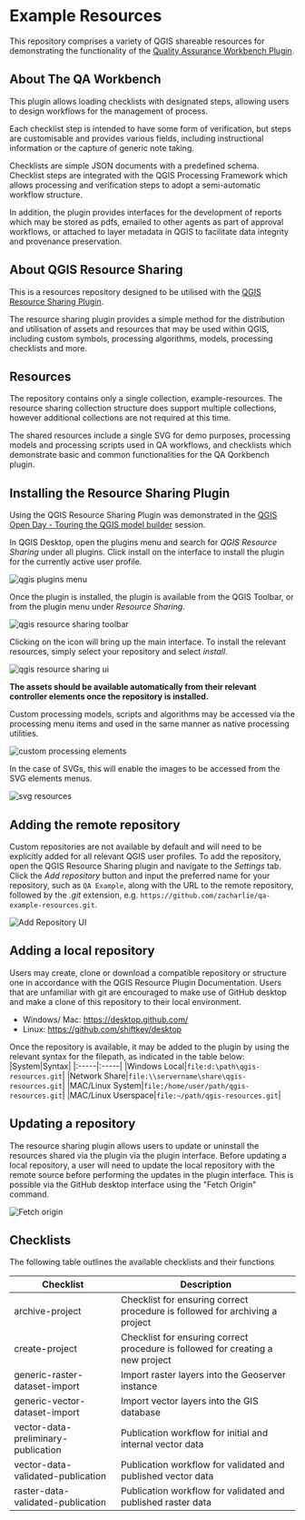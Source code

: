 # Example Resources

This repository comprises a variety of QGIS shareable resources for  demonstrating the functionality of the [Quality Assurance Workbench Plugin](https://github.com/kartoza/qgis_dataset_qa_workbench).

## About The QA Workbench

This plugin allows loading checklists with designated steps, allowing users to design workflows for the management of process.

Each checklist step is intended to have some form of verification, but steps are customisable and provides various fields, including instructional information or the capture of generic note taking.

Checklists are simple JSON documents with a predefined schema. Checklist steps are integrated with the QGIS Processing Framework which allows processing and verification steps to adopt a semi-automatic workflow structure.

In addition, the plugin provides interfaces for the development of reports which may be stored as pdfs, emailed to other agents as part of approval workflows, or attached to layer metadata in QGIS to facilitate data integrity and provenance preservation.

## About QGIS Resource Sharing

This is a resources repository designed to be utilised with the [QGIS Resource Sharing Plugin](http://qgis-contribution.github.io/QGIS-ResourceSharing/).

The resource sharing plugin provides a simple method for the distribution and utilisation of assets and resources that may be used within QGIS, including custom symbols, processing algorithms, models, processing checklists and more.

## Resources

The repository contains only a single collection, example-resources. The resource sharing collection structure does support multiple collections, however additional collections are not required at this time.

The shared resources include a single SVG for demo purposes, processing models and processing scripts used in QA workflows, and checklists which demonstrate basic and common functionalities for the QA Qorkbench plugin.

## Installing the Resource Sharing Plugin

Using the QGIS Resource Sharing Plugin was demonstrated in the [QGIS Open Day - Touring the QGIS model builder](https://www.youtube.com/watch?v=w6Z2bDfDIxw&t=2537s) session.

In QGIS Desktop, open the plugins menu and search for *QGIS Resource Sharing* under all plugins. Click install on the interface to install the plugin for the currently active user profile.

![qgis plugins menu](https://user-images.githubusercontent.com/64078329/96585422-e0980c00-12df-11eb-8252-d84d5bbda4ac.png)

Once the plugin is installed, the plugin is available from the QGIS Toolbar, or from the plugin menu under *Resource Sharing*.

![qgis resource sharing toolbar](https://user-images.githubusercontent.com/64078329/96585653-2ead0f80-12e0-11eb-8be0-4cb9c6ea4874.png)

Clicking on the icon will bring up the main interface. To install the relevant resources, simply select your repository and select *install*.

![qgis resource sharing ui](https://user-images.githubusercontent.com/64078329/96596456-04ae1a00-12ed-11eb-9de5-1fc951dfbee7.png)

**The assets should be available automatically from their relevant controller elements once the repository is installed.**

Custom processing models, scripts and algorithms may be accessed via the processing menu items and used in the same manner as native processing utilities.

![custom processing elements](https://user-images.githubusercontent.com/64078329/129926383-fa366aeb-5920-4408-894e-b5d275c4c0b8.png)

In the case of SVGs, this will enable the images to be accessed from the SVG elements menus.

![svg resources](https://user-images.githubusercontent.com/64078329/96596521-1abbda80-12ed-11eb-9384-6663352f003c.png)

## Adding the remote repository

Custom repositories are not available by default and will need to be explicitly added for all relevant QGIS user profiles. To add the repository, open the QGIS Resource Sharing plugin and navigate to the *Settings* tab. Click the *Add repository* button and input the preferred name for your repository, such as `QA Example`, along with the URL to the remote repository, followed by the *.git* extension, e.g. `https://github.com/zacharlie/qa-example-resources.git`.

![Add Repository UI](https://user-images.githubusercontent.com/64078329/96613217-f963ea00-12fe-11eb-8ae8-b4fd9df2dd2b.png)
## Adding a local repository

Users may create, clone or download a compatible repository or structure one in accordance with the QGIS Resource Plugin Documentation. Users that are unfamiliar with git are encouraged to make use of GitHub desktop and make a clone of this repository to their local environment.

- Windows/ Mac: https://desktop.github.com/
- Linux: https://github.com/shiftkey/desktop

Once the repository is available, it may be added to the plugin by using the relevant syntax for the filepath, as indicated in the table below:
|System|Syntax|
|:-----|:-----|
|Windows Local|`file:d:\path\qgis-resources.git`|
|Network Share|`file:\\servername\share\qgis-resources.git`|
|MAC/Linux System|`file:/home/user/path/qgis-resources.git`|
|MAC/Linux Userspace|`file:~/path/qgis-resources.git`|

## Updating a repository

The resource sharing plugin allows users to update or uninstall the resources shared via the plugin via the plugin interface. Before updating a local repository, a user will need to update the local repository with the remote source before performing the updates in the plugin interface. This is possible via the GitHub desktop interface using the "Fetch Origin" command.

![Fetch origin](https://user-images.githubusercontent.com/64078329/97091008-de63e380-1638-11eb-8641-d57d2ec71af7.png)

## Checklists

The following table outlines the available checklists and their functions

<table>
<thead>
<tr>
<th>Checklist</th>
<th>Description</th>
</tr>
</thead>
<tbody><tr>
<td>archive-project</td>
<td>Checklist for ensuring correct procedure is followed for archiving a project</td>
</tr>
<tr>
<td>create-project</td>
<td>Checklist for ensuring correct procedure is followed for creating a new project</td>
</tr>
<tr>
<td>generic-raster-dataset-import</td>
<td>Import raster layers into the Geoserver instance</td>
</tr>
<tr>
<td>generic-vector-dataset-import</td>
<td>Import vector layers into the GIS database</td>
</tr>
<tr>
<td>vector-data-preliminary-publication</td>
<td>Publication workflow for initial and internal vector data</td>
</tr>
<tr>
<td>vector-data-validated-publication</td>
<td>Publication workflow for validated and published vector data</td>
</tr>
<tr>
<td>raster-data-validated-publication</td>
<td>Publication workflow for validated and published raster data</td>
</tr>
</tbody></table>